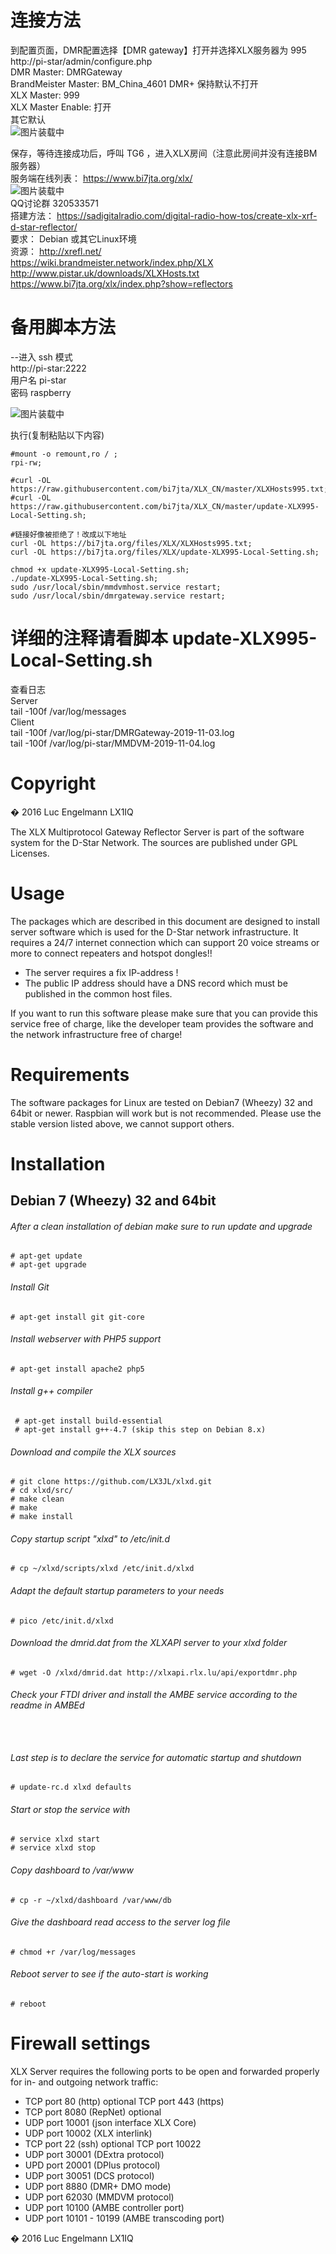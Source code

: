 # 连接方法  

到配置页面，DMR配置选择【DMR gateway】打开并选择XLX服务器为 995     
http://pi-star/admin/configure.php   
DMR Master: DMRGateway  
BrandMeister Master: BM_China_4601 
DMR+ 保持默认不打开  
XLX Master: 999  
XLX Master Enable: 打开  
其它默认   
![图片装载中](/XLX995_PiStarConfig.png)  

保存，等待连接成功后，呼叫 TG6 ，进入XLX房间（注意此房间并没有连接BM服务器）    
服务端在线列表：  https://www.bi7jta.org/xlx/    
![图片装载中](/XLX-Config3.png)  
QQ讨论群  320533571   
搭建方法： https://sadigitalradio.com/digital-radio-how-tos/create-xlx-xrf-d-star-reflector/  
要求： Debian 或其它Linux环境  
资源：
http://xrefl.net/  
https://wiki.brandmeister.network/index.php/XLX  
http://www.pistar.uk/downloads/XLXHosts.txt  
https://www.bi7jta.org/xlx/index.php?show=reflectors  

# 备用脚本方法  
--进入 ssh 模式  
http://pi-star:2222  
用户名  pi-star  
密码  raspberry  

![图片装载中](/XLX995_RunScript.png)   
   
执行(复制粘贴以下内容)     
```
#mount -o remount,ro / ;  
rpi-rw;  

#curl -OL https://raw.githubusercontent.com/bi7jta/XLX_CN/master/XLXHosts995.txt;  
#curl -OL https://raw.githubusercontent.com/bi7jta/XLX_CN/master/update-XLX995-Local-Setting.sh;  
 
#链接好像被拒绝了！改成以下地址
curl -OL https://bi7jta.org/files/XLX/XLXHosts995.txt; 
curl -OL https://bi7jta.org/files/XLX/update-XLX995-Local-Setting.sh;

chmod +x update-XLX995-Local-Setting.sh;  
./update-XLX995-Local-Setting.sh;  
sudo /usr/local/sbin/mmdvmhost.service restart;    
sudo /usr/local/sbin/dmrgateway.service restart;  
```

# 详细的注释请看脚本 update-XLX995-Local-Setting.sh  
查看日志  
Server      
tail -100f /var/log/messages  
Client    
tail -100f /var/log/pi-star/DMRGateway-2019-11-03.log   
tail -100f /var/log/pi-star/MMDVM-2019-11-04.log  




# Copyright

� 2016 Luc Engelmann LX1IQ

The XLX Multiprotocol Gateway Reflector Server is part of the software system
for the D-Star Network.
The sources are published under GPL Licenses.

# Usage

The packages which are described in this document are designed to install server
software which is used for the D-Star network infrastructure.
It requires a 24/7 internet connection which can support 20 voice streams or more
to connect repeaters and hotspot dongles!!

- The server requires a fix IP-address !
- The public IP address should have a DNS record which must be published in the
common host files.

If you want to run this software please make sure that you can provide this
service free of charge, like the developer team provides the software and the
network infrastructure free of charge!

# Requirements

The software packages for Linux are tested on Debian7 (Wheezy) 32 and 64bit or newer.
Raspbian will work but is not recommended.
Please use the stable version listed above, we cannot support others.

# Installation

## Debian 7 (Wheezy) 32 and 64bit

###### After a clean installation of debian make sure to run update and upgrade
```
# apt-get update
# apt-get upgrade
```
###### Install Git
```
# apt-get install git git-core
```
###### Install webserver with PHP5 support
```
# apt-get install apache2 php5
```

###### Install g++ compiler
```
 # apt-get install build-essential
 # apt-get install g++-4.7 (skip this step on Debian 8.x) 
```

###### Download and compile the XLX sources
```
# git clone https://github.com/LX3JL/xlxd.git
# cd xlxd/src/
# make clean
# make
# make install
```

###### Copy startup script "xlxd" to /etc/init.d
```
# cp ~/xlxd/scripts/xlxd /etc/init.d/xlxd
```

###### Adapt the default startup parameters to your needs
```
# pico /etc/init.d/xlxd
```
###### Download the dmrid.dat from the XLXAPI server to your xlxd folder
```
# wget -O /xlxd/dmrid.dat http://xlxapi.rlx.lu/api/exportdmr.php
```

###### Check your FTDI driver and install the AMBE service according to the readme in AMBEd
```
 
```

###### Last step is to declare the service for automatic startup and shutdown
```
# update-rc.d xlxd defaults
```

###### Start or stop the service with
```
# service xlxd start
# service xlxd stop
```

###### Copy dashboard to /var/www
```
# cp -r ~/xlxd/dashboard /var/www/db
```

###### Give the dashboard read access to the server log file 
```
# chmod +r /var/log/messages 
```

###### Reboot server to see if the auto-start is working
```
# reboot
```

# Firewall settings #

XLX Server requires the following ports to be open and forwarded properly for in- and outgoing network traffic:
 - TCP port 80            (http) optional TCP port 443 (https)
 - TCP port 8080          (RepNet) optional
 - UDP port 10001         (json interface XLX Core)
 - UDP port 10002         (XLX interlink)
 - TCP port 22            (ssh) optional  TCP port 10022
 - UDP port 30001         (DExtra protocol)
 - UPD port 20001         (DPlus protocol)
 - UDP port 30051         (DCS protocol)
 - UDP port 8880          (DMR+ DMO mode)
 - UDP port 62030         (MMDVM protocol)
 - UDP port 10100         (AMBE controller port)
 - UDP port 10101 - 10199 (AMBE transcoding port)

� 2016 Luc Engelmann LX1IQ
